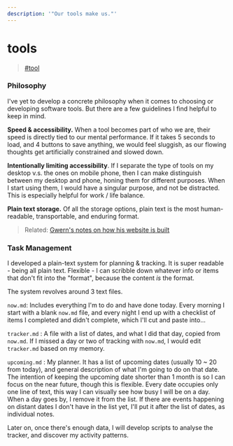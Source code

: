 ```yaml
---
description: '"Our tools make us."'
---
```


# tools

> [\#tool](https://dotcli.github.io/memex/#type-tool)

### Philosophy

I've yet to develop a concrete philosophy when it comes to choosing or developing software tools. But there are a few guidelines I find helpful to keep in mind.

**Speed & accessibility.** When a tool becomes part of who we are, their speed is directly tied to our mental performance. If it takes 5 seconds to load, and 4 buttons to save anything, we would feel sluggish, as our flowing thoughts get artificially constrained and slowed down.

**Intentionally limiting accessibility**. If I separate the type of tools on my desktop v.s. the ones on mobile phone, then I can make distinguish between my desktop and phone, honing them for different purposes. When I start using them, I would have a singular purpose, and not be distracted. This is especially helpful for work / life balance.

**Plain text storage.** Of all the storage options, plain text is the most human-readable, transportable, and enduring format.

> Related: [Gwern's notes on how his website is built](http://www.gwern.net/About#fnref15)

### Task Management

I developed a plain-text system for planning & tracking. It is super readable - being all plain text. Flexible - I can scribble down whatever info or items that don't fit into the "format", because the content _is_ the format.

The system revolves around 3 text files.

`now.md`: Includes everything I'm to do and have done today. Every morning I start with a blank `now.md` file, and every night I end up with a checklist of items I completed and didn't complete, which I'll cut and paste into...

`tracker.md` : A file with a list of dates, and what I did that day, copied from `now.md`. If I missed a day or two of tracking with `now.md`, I would edit `tracker.md` based on my memory.

`upcoming.md` : My planner. It has a list of upcoming dates \(usually 10 ~ 20 from today\), and general description of what I'm going to do on that date. The intention of keeping the upcoming date shorter than 1 month is so I can focus on the near future, though this is flexible. Every date occupies only one line of text, this way I can visually see how busy I will be on a day. When a day goes by, I remove it from the list. If there are events happening on distant dates I don't have in the list yet, I'll put it after the list of dates, as individual notes.



Later on, once there's enough data, I will develop scripts to analyse the tracker, and discover my activity patterns.

